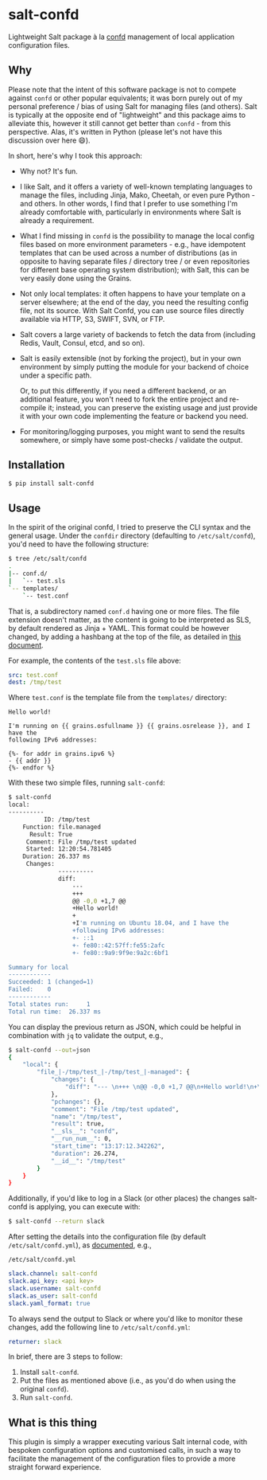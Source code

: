 # salt-confd

Lightweight Salt package à la [confd](https://github.com/kelseyhightower/confd)
management of local application configuration files.

Why
---

Please note that the intent of this software package is not to compete against
``confd`` or other popular equivalents; it was born purely out of my personal
preference / bias of using Salt for managing files (and others). Salt is
typically at the opposite end of "lightweight" and this package aims to
alleviate this, however it still cannot get better than ``confd`` - from this
perspective. Alas, it's written in Python (please let's not have this discussion
over here 😄).

In short, here's why I took this approach:

* Why not? It's fun.
* I like Salt, and it offers a variety of well-known templating languages to
  manage the files, including Jinja, Mako, Cheetah, or even pure Python - and
  others. In other words, I find that I prefer to use something I'm already
  comfortable with, particularly in environments where Salt is already a
  requirement.
* What I find missing in ``confd`` is the possibility to manage the local config
  files based on more environment parameters - e.g., have idempotent templates
  that can be used across a number of distributions (as in opposite to having
  separate files / directory tree / or even repositories for different
  base operating system distribution); with Salt, this can be very easily done
  using the Grains.
* Not only local templates: it often happens to have your template on a server
  elsewhere; at the end of the day, you need the resulting config file, not its
  source.
  With Salt Confd, you can use source files directly available via HTTP, S3,
  SWIFT, SVN, or FTP.
* Salt covers a large variety of backends to fetch the data from (including 
  Redis, Vault, Consul, etcd, and so on).
* Salt is easily extensible (not by forking the project), but in
  your own environment by simply putting the module for your backend of choice
  under a specific path.

  Or, to put this differently, if you need a different backend, or an additional
  feature, you won't need to fork the entire project and re-compile it; instead,
  you can preserve the existing usage and just provide it with your own code
  implementing the feature or backend you need.
* For monitoring/logging purposes, you might want to send the results somewhere,
  or simply have some post-checks / validate the output.

Installation
------------

```bash
$ pip install salt-confd
```

Usage
-----

In the spirit of the original confd, I tried to preserve the CLI syntax and the
general usage. Under the ``confdir`` directory (defaulting to
``/etc/salt/confd``), you'd need to have the following structure:

```bash
$ tree /etc/salt/confd
.
|-- conf.d/
|   `-- test.sls
`-- templates/
    `-- test.conf
```

That is, a subdirectory named ``conf.d`` having one or more files. The file
extension doesn't matter, as the content is going to be interpreted as SLS, by
default rendered as Jinja + YAML. This format could be however changed, by
adding a hashbang at the top of the file, as detailed in [this 
document](https://docs.saltstack.com/en/latest/ref/renderers/#overriding-the-default-renderer).

For example, the contents of the ``test.sls`` file above:

```yaml
src: test.conf
dest: /tmp/test
```

Where ``test.conf`` is the template file from the ``templates/`` directory:

```jinja
Hello world!

I'm running on {{ grains.osfullname }} {{ grains.osrelease }}, and I have the
following IPv6 addresses:

{%- for addr in grains.ipv6 %}
- {{ addr }}
{%- endfor %}
```

With these two simple files, running ``salt-confd``:

```bash
$ salt-confd
local:
----------
          ID: /tmp/test
    Function: file.managed
      Result: True
     Comment: File /tmp/test updated
     Started: 12:20:54.781405
    Duration: 26.337 ms
     Changes:   
              ----------
              diff:
                  --- 
                  +++ 
                  @@ -0,0 +1,7 @@
                  +Hello world!
                  +
                  +I'm running on Ubuntu 18.04, and I have the
                  +following IPv6 addresses:
                  +- ::1
                  +- fe80::42:57ff:fe55:2afc
                  +- fe80::9a9:9f9e:9a2c:6bf1

Summary for local
------------
Succeeded: 1 (changed=1)
Failed:    0
------------
Total states run:     1
Total run time:  26.337 ms
```

You can display the previous return as JSON, which could be helpful in
combination with ``jq`` to validate the output, e.g.,

```bash
$ salt-confd --out=json
{
    "local": {
        "file_|-/tmp/test_|-/tmp/test_|-managed": {
            "changes": {
                "diff": "--- \n+++ \n@@ -0,0 +1,7 @@\n+Hello world!\n+\n+I'm running on Ubuntu 18.04, and I have the\n+following IPv6 addresses:\n+- ::1\n+- fe80::42:57ff:fe55:2afc\n+- fe80::9a9:9f9e:9a2c:6bf1\n"
            },
            "pchanges": {},
            "comment": "File /tmp/test updated",
            "name": "/tmp/test",
            "result": true,
            "__sls__": "confd",
            "__run_num__": 0,
            "start_time": "13:17:12.342262",
            "duration": 26.274,
            "__id__": "/tmp/test"
        }
    }
}
```

Additionally, if you'd like to log in a Slack (or other places) the changes
salt-confd is applying, you can execute with:

```bash
$ salt-confd --return slack
```

After setting the details into the configuration file (by default
``/etc/salt/confd.yml``), as 
[documented](https://docs.saltstack.com/en/latest/ref/returners/all/salt.returners.slack_returner.html),
e.g.,

``/etc/salt/confd.yml``

```yaml
slack.channel: salt-confd
slack.api_key: <api key>
slack.username: salt-confd
slack.as_user: salt-confd
slack.yaml_format: true
```

To always send the output to Slack or where you'd like to monitor these changes,
add the following line to ``/etc/salt/confd.yml``:

```yaml
returner: slack
```

In brief, there are 3 steps to follow:

1. Install ``salt-confd``.
2. Put the files as mentioned above (i.e., as you'd do when using the original
   ``confd``).
3. Run ``salt-confd``.

What is this thing
------------------

This plugin is simply a wrapper executing various Salt internal code, with
bespoken configuration options and customised calls, in such a way to facilitate
the management of the configuration files to provide a more straight forward
experience.
